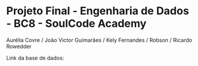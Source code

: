 # Projeto Final - Engenharia de Dados - BC8 - SoulCode Academy
Aurélia Covre / João Victor Guimarães / Kely Fernandes / Robson / Ricardo Rowedder

Link da base de dados: 

